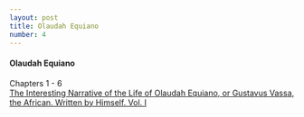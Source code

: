 ```yaml
---
layout: post
title: Olaudah Equiano
number: 4
---
```


<div class="writer">
	<h4>Olaudah Equiano</h4>
	<p class="class-info">Chapters 1 - 6<br><a class="class-info-link" href="http://docsouth.unc.edu/neh/equiano1/equiano1.html" target="_blank">The Interesting Narrative of the Life of Olaudah Equiano, or Gustavus Vassa, the African. Written by Himself. Vol. I
	</a></p>
</div>
